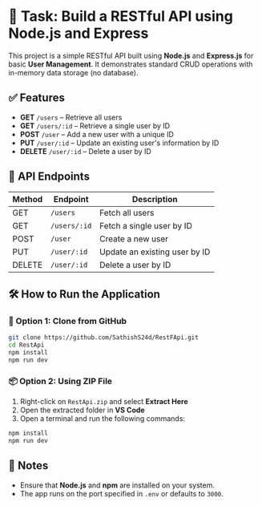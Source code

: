 # 🚀 Task: Build a RESTful API using Node.js and Express
This project is a simple RESTful API built using **Node.js** and **Express.js** for basic **User Management**. It demonstrates standard CRUD operations with in-memory data storage (no database).

## ✅ Features

* **GET** `/users` – Retrieve all users
* **GET** `/users/:id` – Retrieve a single user by ID
* **POST** `/user` – Add a new user with a unique ID
* **PUT** `/user/:id` – Update an existing user's information by ID
* **DELETE** `/user/:id` – Delete a user by ID

## 📌 API Endpoints

| Method | Endpoint     | Description                   |
| ------ | ------------ | ----------------------------- |
| GET    | `/users`     | Fetch all users               |
| GET    | `/users/:id` | Fetch a single user by ID     |
| POST   | `/user`      | Create a new user             |
| PUT    | `/user/:id`  | Update an existing user by ID |
| DELETE | `/user/:id`  | Delete a user by ID           |

## 🛠️ How to Run the Application

### 🔁 Option 1: Clone from GitHub

```bash
git clone https://github.com/SathishS24d/RestFApi.git
cd RestApi
npm install
npm run dev
```

### 📦 Option 2: Using ZIP File

1. Right-click on `RestApi.zip` and select **Extract Here**
2. Open the extracted folder in **VS Code**
3. Open a terminal and run the following commands:

```bash
npm install
npm run dev
```

## 📄 Notes

* Ensure that **Node.js** and **npm** are installed on your system.
* The app runs on the port specified in `.env` or defaults to `3000`.
